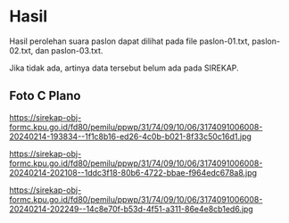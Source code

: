 # Hasil

Hasil perolehan suara paslon dapat dilihat pada file paslon-01.txt, paslon-02.txt, dan paslon-03.txt.

Jika tidak ada, artinya data tersebut belum ada pada SIREKAP.

## Foto C Plano

https://sirekap-obj-formc.kpu.go.id/fd80/pemilu/ppwp/31/74/09/10/06/3174091006008-20240214-193834--1f1c8b16-ed26-4c0b-b021-8f33c50c16d1.jpg

https://sirekap-obj-formc.kpu.go.id/fd80/pemilu/ppwp/31/74/09/10/06/3174091006008-20240214-202108--1ddc3f18-80b6-4722-bbae-f964edc678a8.jpg

https://sirekap-obj-formc.kpu.go.id/fd80/pemilu/ppwp/31/74/09/10/06/3174091006008-20240214-202249--14c8e70f-b53d-4f51-a311-86e4e8cb1ed6.jpg
